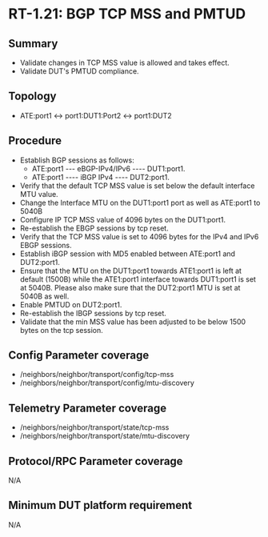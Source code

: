 # RT-1.21: BGP TCP MSS and PMTUD 

## Summary

*   Validate changes in TCP MSS value is allowed and takes effect.
*   Validate DUT's PMTUD compliance.

## Topology

*   ATE:port1 <-> port1:DUT1:Port2 <-> port1:DUT2

## Procedure

*   Establish BGP sessions as follows:
    *   ATE:port1 --- eBGP-IPv4/IPv6 ---- DUT1:port1.
    *   ATE:port1 ---- iBGP IPv4 ---- DUT2:port1.
*   Verify that the default TCP MSS value is set below the default interface MTU value.
*   Change the Interface MTU on the DUT1:port1 port as well as ATE:port1 to 5040B
*   Configure IP TCP MSS value of 4096 bytes on the DUT1:port1.
*   Re-establish the EBGP sessions by tcp reset.
*   Verify that the TCP MSS value is set to 4096 bytes for the IPv4 and IPv6 EBGP sessions.
*   Establish iBGP session with MD5 enabled between ATE:port1 and DUT2:port1.
*   Ensure that the MTU on the DUT1:port1 towards ATE1:port1 is left at default (1500B) while the ATE1:port1 interface towards DUT1:port1 is set at 5040B. Please also make sure that the DUT2:port1 MTU is set at 5040B as well.
*   Enable PMTUD on DUT2:port1. 
*   Re-establish the IBGP sessions by tcp reset.
*   Validate that the min MSS value has been adjusted to be below 1500 bytes on the tcp session.

## Config Parameter coverage

*   /neighbors/neighbor/transport/config/tcp-mss 
*   /neighbors/neighbor/transport/config/mtu-discovery 

## Telemetry Parameter coverage

*   /neighbors/neighbor/transport/state/tcp-mss 
*   /neighbors/neighbor/transport/state/mtu-discovery 

## Protocol/RPC Parameter coverage

N/A

## Minimum DUT platform requirement

N/A
